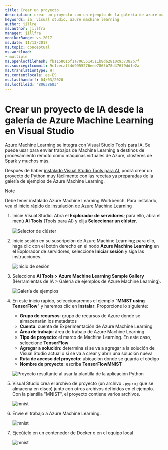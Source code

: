 ```yaml
---
title: Crear un proyecto
description: crear un proyecto con un ejemplo de la galería de azure machine learning
keywords: ia, visual studio, azure machine learning
author: jillre
ms.author: jillfra
manager: jillfra
monikerRange: vs-2017
ms.date: 11/13/2017
ms.topic: conceptual
ms.workload:
- multiple
ms.openlocfilehash: fb1158015f1a7065514511b8d62810c937382b7f
ms.sourcegitcommit: 9c1cecaff4d9955276eee7865b78d47679dd1e2a
ms.translationtype: HT
ms.contentlocale: es-ES
ms.lasthandoff: 04/03/2020
ms.locfileid: "80638683"
---
```

# <a name="create-an-ai-project-from-the-azure-machine-learning-gallery-in-visual-studio"></a>Crear un proyecto de IA desde la galería de Azure Machine Learning en Visual Studio

Azure Machine Learning se integra con Visual Studio Tools para IA. Se puede usar para enviar trabajos de Machine Learning a destinos de procesamiento remoto como máquinas virtuales de Azure, clústeres de Spark y muchos más. 

Después de haber [instalado Visual Studio Tools para AI](installation.md), podrá crear un proyecto de Python muy fácilmente con las recetas ya preparadas de la galería de ejemplos de Azure Machine Learning.

> [!NOTE]
> Debe tener instalado Azure Machine Learning Workbench. Para instalarlo, vea el [inicio rápido de instalación de Azure Machine Learning](/azure/machine-learning/preview/quickstart-installation)

1. Inicie Visual Studio. Abra el **Explorador de servidores**; para ello, abra el menú **AI Tools** (Tools para AI) y elija **Seleccionar un clúster**.

    ![Selector de clúster](media/create-project-gallery/select-cluster.png)

2. Inicie sesión en su suscripción de Azure Machine Learning; para ello, haga clic con el botón derecho en el nodo **Azure Machine Learning** en el Explorador de servidores, seleccione **Iniciar sesión** y siga las instrucciones.

    ![inicio de sesión](media/create-project-gallery/azureml-login.png)

3. Seleccione **AI Tools > Azure Machine Learning Sample Gallery** (Herramientas de IA > Galería de ejemplos de Azure Machine Learning).

    ![Galería de ejemplos](media/create-project-gallery/gallery.png)

4. En este inicio rápido, seleccionaremos el ejemplo "**MNIST using TensorFlow**" y haremos clic en **Instalar**. Proporcione lo siguiente:

   - **Grupo de recursos**: grupo de recursos de Azure donde se almacenarán los metadatos
   - **Cuenta**: cuenta de Experimentación de Azure Machine Learning
   - **Área de trabajo**: área de trabajo de Azure Machine Learning
   - **Tipo de proyecto**: el marco de Machine Learning. En este caso, seleccione **TensorFlow**
   - **Agregar a solución**: determina si se va a agregar a la solución de Visual Studio actual o si se va a crear y abrir una solución nueva
   - **Ruta de acceso del proyecto**: ubicación donde se guarda el código
   - **Nombre de proyecto**: escriba **TensorFlowMNIST**

   ![Proyecto resultante al usar la plantilla de la aplicación Python](media/create-project-gallery/new-AzureSampleProject.png)

5. Visual Studio crea el archivo de proyecto (un archivo `.pyproj` que se almacena en disco) junto con otros archivos definidos en el ejemplo. Con la plantilla "MNIST", el proyecto contiene varios archivos.

    ![mnist](media/create-project-gallery/azml-mnist.png)

6. Envíe el trabajo a Azure Machine Learning.

    ![mnist](media/create-project-gallery/submit-azml.png)

7. Ejecútelo en un contenedor de Docker o en el equipo local

    ![mnist](media/create-project-gallery/azml-local.png)

